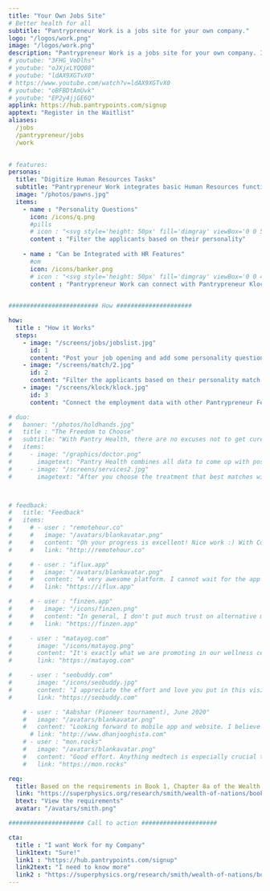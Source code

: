 ```yaml
---
title: "Your Own Jobs Site"
# Better health for all
subtitle: "Pantrypreneur Work is a jobs site for your own company."
logo: "/logos/work.png"
image: "/logos/work.png"
description: "Pantrypreneur Work is a jobs site for your own company. It lets you post jobs and add questions to filter applicants more easily."
# youtube: "3FHG_VoDlhs"
# youtube: "oJXjxLYQQ08"
# youtube: "ldAX9XGTvX0"
# https://www.youtube.com/watch?v=ldAX9XGTvX0
# youtube: "oBFBDtAmUvk"
# youtube: "EP2y4jjGE6Q"
applink: https://hub.pantrypoints.com/signup
apptext: "Register in the Waitlist"
aliases:
  /jobs
  /pantrypreneur/jobs
  /work
  

# features:
personas:
  title: "Digitize Human Resources Tasks"
  subtitle: "Pantrypreneur Work integrates basic Human Resources functionalities to help you manage your staff more easily"
  image: "/photos/pawns.jpg"
  items:
    - name : "Personality Questions"
      icon: /icons/q.png
      #pills
      # icon : "<svg style='height: 50px' fill='dimgray' viewBox='0 0 512 512'><!-- Font Awesome Free 5.15.1 by @fontawesome - https://fontawesome.com License - https://fontawesome.com/license/free (Icons: CC BY 4.0, Fonts: SIL OFL 1.1, Code: MIT License) --><path d='M504 256c0 136.997-111.043 248-248 248S8 392.997 8 256C8 119.083 119.043 8 256 8s248 111.083 248 248zM262.655 90c-54.497 0-89.255 22.957-116.549 63.758-3.536 5.286-2.353 12.415 2.715 16.258l34.699 26.31c5.205 3.947 12.621 3.008 16.665-2.122 17.864-22.658 30.113-35.797 57.303-35.797 20.429 0 45.698 13.148 45.698 32.958 0 14.976-12.363 22.667-32.534 33.976C247.128 238.528 216 254.941 216 296v4c0 6.627 5.373 12 12 12h56c6.627 0 12-5.373 12-12v-1.333c0-28.462 83.186-29.647 83.186-106.667 0-58.002-60.165-102-116.531-102zM256 338c-25.365 0-46 20.635-46 46 0 25.364 20.635 46 46 46s46-20.636 46-46c0-25.365-20.635-46-46-46z'/></svg>"
      content : "Filter the applicants based on their personality"
      
    - name : "Can be Integrated with HR Features"
      #om
      icon: /icons/banker.png
      # icon : "<svg style='height: 50px' fill='dimgray' viewBox='0 0 448 512'><!-- Font Awesome Free 5.15.1 by @fontawesome - https://fontawesome.com License - https://fontawesome.com/license/free (Icons: CC BY 4.0, Fonts: SIL OFL 1.1, Code: MIT License) --><path d='M224 256c70.7 0 128-57.3 128-128S294.7 0 224 0 96 57.3 96 128s57.3 128 128 128zm95.8 32.6L272 480l-32-136 32-56h-96l32 56-32 136-47.8-191.4C56.9 292 0 350.3 0 422.4V464c0 26.5 21.5 48 48 48h352c26.5 0 48-21.5 48-48v-41.6c0-72.1-56.9-130.4-128.2-133.8z'/></svg>"
      content : "Pantrypreneur Work can connect with Pantrypreneur Klock and Appraise to form a basic HR system"
      

######################### How #####################

how:
  title : "How it Works"
  steps:
    - image: "/screens/jobs/jobslist.jpg"
      id: 1
      content: "Post your job opening and add some personality questions"  
    - image: "/screens/match/2.jpg"
      id: 2
      content: "Filter the applicants based on their personality match to your job opening"
    - image: "/screens/klock/klock.jpg"
      id: 3
      content: "Connect the employment data with other Pantrypreneur Features like Klock and Appraise"

# duo:
#   banner: "/photos/holdhands.jpg"
#   title : "The Freedom to Choose"
#   subtitle: "With Pantry Health, there are no excuses not to get cured or prevent disease"
#   items:
#     - image: "/graphics/doctor.png"
#       imagetext: "Pantry Health combines all data to come up with possible solutions, referencing both Western and Alternative Medicine, through ISAIAH"
#     - image: "/screens/services2.jpg"
#       imagetext: "After you choose the treatment that best matches with you, browse the local third-party suppliers, some of which allow moneyless payments"



# feedback:
#   title: "Feedback"
#   items:
#     # - user : "remotehour.co"
#     #   image: "/avatars/blankavatar.png"
#     #   content: "Oh your progress is excellent! Nice work :) With Covid-19, we came to be careful about our health. So your product will be demanded"
#     #   link: "http://remotehour.co"

#     # - user : "iflux.app"
#     #   image: "/avatars/blankavatar.png"
#     #   content: "A very awesome platform. I cannot wait for the app to be released" 
#     #   link: "https://iflux.app"

#     # - user : "finzen.app"
#     #   image: "/icons/finzen.png"
#     #   content: "In general, I don't put much trust on alternative medicine, but I think that it does have a place in our modern health system and it can be a great complement. " 
#     #   link: "https://finzen.app"      

#     - user : "matayog.com"
#       image: "/icons/matayog.png"
#       content: "It's exactly what we are promoting in our wellness center -- a holistic health system!" 
#       link: "https://matayog.com"

#     - user : "seobuddy.com"
#       image: "/icons/seobuddy.jpg"
#       content: "I appreciate the effort and love you put in this vision." 
#       link: "https://seobuddy.com"

    # - user : "Aabshar (Pioneer tournament), June 2020"
    #   image: "/avatars/blankavatar.png"
    #   content: "Looking forward to mobile app and website. I believe new medicines are more advanced"
      # link: "http://www.dhanjooghista.com"
    # - user : "mon.rocks"
    #   image: "/avatars/blankavatar.png"
    #   content: "Good effort. Anything medtech is especially crucial these days" 
    #   link: "https://mon.rocks"

req:
  title: Based on the requirements in Book 1, Chapter 8a of the Wealth of Nations
  link: "https://superphysics.org/research/smith/wealth-of-nations/book-1/chapter-8a"
  btext: "View the requirements"
  avatar: "/avatars/smith.png"

##################### Call to action #####################

cta:
  title : "I want Work for my Company"
  link1text: "Sure!"
  link1 : "https://hub.pantrypoints.com/signup"
  link2text: "I need to know more"
  link2 : "https://superphysics.org/research/smith/wealth-of-nations/book-1/chapter-8e"
---
```


